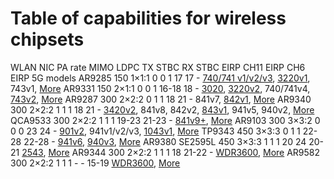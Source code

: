 # Table of capabilities for wireless chipsets

WLAN NIC PA rate MIMO LDPC TX STBC RX STBC EIRP CH11 EIRP CH6 EIRP 5G models AR9285 150 1×1:1 0 0 1 17 17 - [740/741 v1/v2/v3](/toh/tp-link/tl-wr740n "toh:tp-link:tl-wr740n"), [3220v1](/toh/tp-link/tl-mr3220 "toh:tp-link:tl-mr3220"), 743v1, [More](/toh/views/toh_performance_details?dataflt%5BWLAN%20Hardware%2A~%5D=AR9285 "toh:views:toh_performance_details") AR9331 150 2×1:1 0 0 1 16-18 18 - [3020](/toh/tp-link/tl-mr3020 "toh:tp-link:tl-mr3020"), [3220v2](/toh/tp-link/tl-mr3220 "toh:tp-link:tl-mr3220"), 740/741v4, [743v2](/toh/tp-link/tl-wr743nd "toh:tp-link:tl-wr743nd"), [More](/toh/views/toh_performance_details?dataflt%5BWLAN%20Hardware%2A~%5D=AR9331 "toh:views:toh_performance_details") AR9287 300 2×2:2 0 1 1 18 21 - 841v7, [842v1](/toh/tp-link/tl-wr842nd "toh:tp-link:tl-wr842nd"), [More](/toh/views/toh_performance_details?dataflt%5BWLAN%20Hardware%2A~%5D=AR9287 "toh:views:toh_performance_details") AR9340 300 2×2:2 1 1 1 18 21 - [3420v2](/toh/tp-link/tl-mr3420 "toh:tp-link:tl-mr3420"), 841v8, 842v2, [843v1](/toh/tp-link/tl-wr843nd "toh:tp-link:tl-wr843nd"), 941v5, 940v2, [More](/toh/views/toh_performance_details?dataflt%5BWLAN%20Hardware%2A~%5D=AR9340 "toh:views:toh_performance_details") QCA9533 300 2×2:2 1 1 1 19-23 21-23 - [841v9+](/toh/tp-link/tl-wr841n "toh:tp-link:tl-wr841n"), [More](/toh/views/toh_performance_details?dataflt%5BWLAN%20Hardware%2A~%5D=QCA9533 "toh:views:toh_performance_details") AR9103 300 3×3:2 0 0 0 23 24 - [901v2](/toh/tp-link/tl-wa901nd "toh:tp-link:tl-wa901nd"), 941v1/v2/v3, [1043v1](/toh/tp-link/tl-wr1043nd "toh:tp-link:tl-wr1043nd"), [More](/toh/views/toh_performance_details?dataflt%5BWLAN%20Hardware%2A~%5D=AR9103 "toh:views:toh_performance_details") TP9343 450 3×3:3 0 1 1 22-28 22-28 - [941v6](/toh/tp-link/tl-wr941nd "toh:tp-link:tl-wr941nd"), [940v3](/toh/tp-link/tl-wr940n "toh:tp-link:tl-wr940n"), [More](/toh/views/toh_performance_details?dataflt%5BWLAN%20Hardware%2A~%5D=TP9343 "toh:views:toh_performance_details") AR9380 SE2595L 450 3×3:3 1 1 1 20 24 20-21 [2543](/toh/tp-link/tl-wr2543nd "toh:tp-link:tl-wr2543nd"), [More](/toh/views/toh_performance_details?dataflt%5BWLAN%20Hardware%2A~%5D=AR9380 "toh:views:toh_performance_details") AR9344 300 2×2:2 1 1 1 18 21-22 - [WDR3600](/toh/tp-link/tl-wdr3600_v1 "toh:tp-link:tl-wdr3600_v1"), [More](/toh/views/toh_performance_details?dataflt%5BWLAN%20Hardware%2A~%5D=AR9344 "toh:views:toh_performance_details") AR9582 300 2×2:2 1 1 1 - - 15-19 [WDR3600](/toh/tp-link/tl-wdr3600_v1 "toh:tp-link:tl-wdr3600_v1"), [More](/toh/views/toh_performance_details?dataflt%5BWLAN%20Hardware%2A~%5D=AR9582 "toh:views:toh_performance_details")
